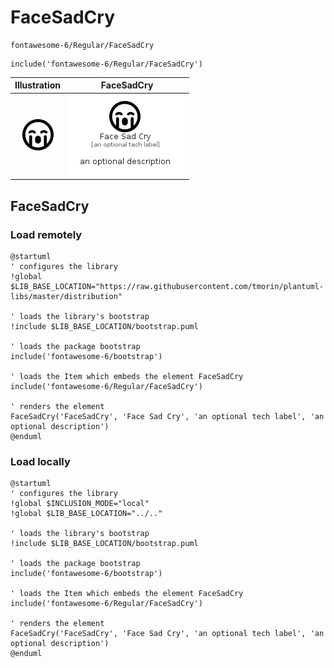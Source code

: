 # FaceSadCry


```text
fontawesome-6/Regular/FaceSadCry
```

```text
include('fontawesome-6/Regular/FaceSadCry')
```



| Illustration | FaceSadCry |
| :---: | :---: |
| ![illustration for Illustration](../../fontawesome-6/Regular/FaceSadCry.png) | ![illustration for FaceSadCry](../../fontawesome-6/Regular/FaceSadCry.Local.png) |




## FaceSadCry

### Load remotely
```plantuml
@startuml
' configures the library
!global $LIB_BASE_LOCATION="https://raw.githubusercontent.com/tmorin/plantuml-libs/master/distribution"

' loads the library's bootstrap
!include $LIB_BASE_LOCATION/bootstrap.puml

' loads the package bootstrap
include('fontawesome-6/bootstrap')

' loads the Item which embeds the element FaceSadCry
include('fontawesome-6/Regular/FaceSadCry')

' renders the element
FaceSadCry('FaceSadCry', 'Face Sad Cry', 'an optional tech label', 'an optional description')
@enduml
```

### Load locally
```plantuml
@startuml
' configures the library
!global $INCLUSION_MODE="local"
!global $LIB_BASE_LOCATION="../.."

' loads the library's bootstrap
!include $LIB_BASE_LOCATION/bootstrap.puml

' loads the package bootstrap
include('fontawesome-6/bootstrap')

' loads the Item which embeds the element FaceSadCry
include('fontawesome-6/Regular/FaceSadCry')

' renders the element
FaceSadCry('FaceSadCry', 'Face Sad Cry', 'an optional tech label', 'an optional description')
@enduml
```

